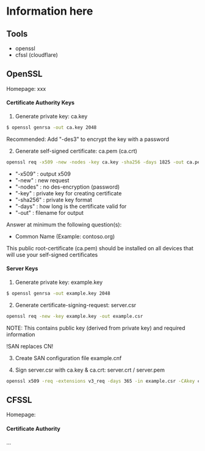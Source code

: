 # Information here

## Tools

- openssl
- cfssl (cloudflare)

## OpenSSL

Homepage: xxx

#### Certificate Authority Keys

1) Generate private key: ca.key
````bash
$ openssl genrsa -out ca.key 2048
````
Recommended: Add "-des3" to encrypt the key with a password

2) Generate self-signed certificate: ca.pem (ca.crt)
````bash
openssl req -x509 -new -nodes -key ca.key -sha256 -days 1825 -out ca.pem
````
- "-x509" : output x509
- "-new" : new request
- "-nodes" : no des-encryption (password)
- "-key" : private key for creating certificate
- "-sha256" : private key format
- "-days" : how long is the certificate valid for
- "-out" : filename for output

Answer at minimum the following question(s):
- Common Name (Example: contoso.org)

This public root-certificate (ca.pem) should be installed on all devices that will use your self-signed certificates

#### Server Keys

1) Generate private key: example.key
````bash
$ openssl genrsa -out example.key 2048
````

2) Generate certificate-signing-request: server.csr
````bash
openssl req -new -key example.key -out example.csr
````
NOTE: This contains public key (derived from private key) and required information

!SAN replaces CN!

3) Create SAN configuration file example.cnf

4) Sign server.csr with ca.key & ca.crt: server.crt / server.pem
````bash
openssl x509 -req -extensions v3_req -days 365 -in example.csr -CAkey ca.key -CA ca.pem -CAcreateserial -out example.crt -sha256 -extfile example.cnf
````
## CFSSL

Homepage:

#### Certificate Authority
...
